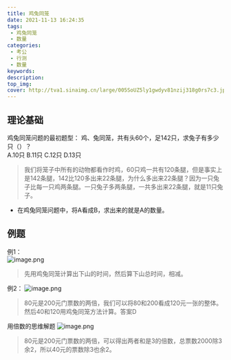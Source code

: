 ```yaml
---
title: 鸡兔同笼
date: 2021-11-13 16:24:35
tags:
 - 鸡兔同笼
 - 数量
categories:
 - 考公
 - 行测
 - 数量
keywords:
description:
top_img:
cover: http://tva1.sinaimg.cn/large/005SoUZ5ly1gwdyv81nzij318g0rs7c3.jpg
---
```

## 理论基础

鸡兔同笼问题的最初题型：
鸡、兔同笼，共有头60个，足142只，求兔子有多少只（）？  
A.10只  B.11只  C.12只  D.13只  

> 我们将笼子中所有的动物都看作时鸡，60只鸡一共有120条腿，但是事实上是142条腿，142比120多出来22条腿，为什么多出来22条腿？因为一只兔子比每一只鸡两条腿。一只兔子多两条腿，一共多出来22条腿，就是11只兔子。

* 在鸡兔同笼问题中，将A看成B，求出来的就是A的数量。

## 例题
例1：  
![image.png](http://tva1.sinaimg.cn/large/005SoUZ5ly1gwe00qspg3j30oh0digt7.jpg)

> 先用鸡兔同笼计算出下山的时间，然后算下山总时间，相减。

例2：
![image.png](http://tva1.sinaimg.cn/large/005SoUZ5ly1gwe0pqr1hcj30nn04gmy7.jpg)
> 80元是200元门票数的两倍，我们可以将80和200看成120元一张的整体。然后40和120用鸡兔同笼方法计算。答案D

用倍数的思维解题
![image.png](http://tva1.sinaimg.cn/large/005SoUZ5ly1gwe0b8izvwj30nk05s41m.jpg)

> 80元是200元门票数的两倍，可以得出两者和是3的倍数，总票数2000除3余2，所以40元的票数除3也余2。